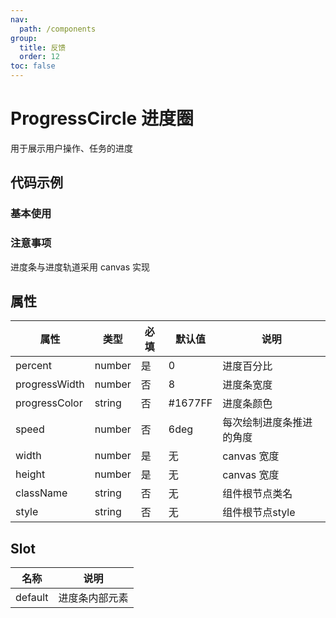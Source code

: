 ```yaml
---
nav:
  path: /components
group:
  title: 反馈
  order: 12
toc: false
---
```


# ProgressCircle 进度圈
用于展示用户操作、任务的进度

## 代码示例
### 基本使用
<code src='../../demo/pages/ProgressCircle'></code>

### 注意事项 
进度条与进度轨道采用 canvas 实现

## 属性

| 属性 | 类型 | 必填 | 默认值 | 说明 |
| -----|-----|-----|-----|----- |
| percent | number | 是 | 0 | 进度百分比 |
| progressWidth | number | 否 | 8 | 进度条宽度 |
| progressColor | string | 否 | #1677FF | 进度条颜色 |
| speed | number | 否 | 6deg | 每次绘制进度条推进的角度 |
| width | number | 是 | 无 | canvas 宽度 |
| height | number | 是 | 无 | canvas 宽度 |
| className | string | 否 | 无 | 组件根节点类名 |
| style | string | 否 | 无 | 组件根节点style |


## Slot
| 名称 | 说明 |
| -----|-----|
| default | 进度条内部元素 | 
